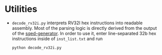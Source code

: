 # Utilities

- `decode_rv32i.py` interprets RV32I hex instructions into readable assembly.
   Most of the parsing logic is directly derived from the output of the
   [sqed-generator](https://github.com/upscale-project/sqed-generator).
   In order to use it, enter line-separated 32b hex instructions inside of
   `inst_list.txt` and run
   ```
   python decode_rv32i.py
   ```
